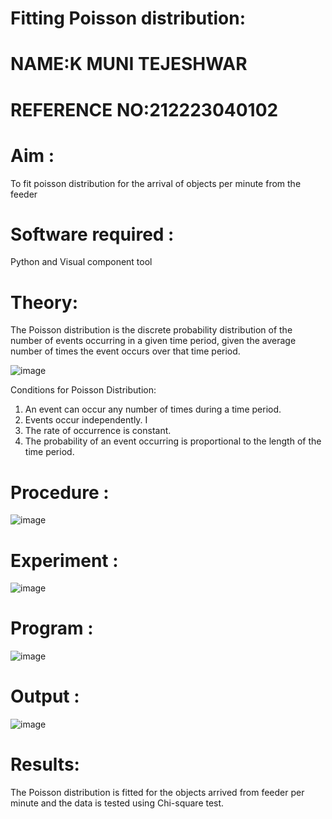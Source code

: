 # Fitting Poisson  distribution:
# NAME:K MUNI TEJESHWAR
# REFERENCE NO:212223040102
# Aim : 

To fit poisson distribution for the arrival of objects per minute from the feeder

# Software required :  

Python and Visual component tool

# Theory:

The Poisson distribution is the discrete probability distribution of the number of events occurring in a given time period, given the average number of times the event occurs over that time period.

![image](https://user-images.githubusercontent.com/104613195/166248326-fd042076-8b0b-40c4-8b11-1d8e8fcb74db.png)

 Conditions for Poisson Distribution:

1. An event can occur any number of times during a time period.
2. Events occur independently. I
3. The rate of occurrence is constant.
4. The probability of an event occurring is proportional to the length of the time period. 
 
# Procedure :

![image](https://user-images.githubusercontent.com/104613195/166251988-d0c53205-6080-4f7b-ae4c-398178586637.png)

# Experiment :

![image](https://user-images.githubusercontent.com/103921593/230282876-f4a5afbf-cac1-4648-a1b0-c78840638a8e.png)

# Program :
![image](https://github.com/munitejeshwar/Poisson_distribution/assets/153519855/794223e0-e5ac-468f-a0a9-041f18698d8d)


 

# Output :
![image](https://github.com/munitejeshwar/Poisson_distribution/assets/153519855/df792ff2-4eb6-4d82-9197-920ce8f8524a)




# Results:

The Poisson distribution is fitted for the objects arrived from feeder per minute and the data is tested using Chi-square test. 
 
